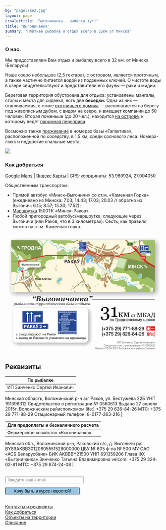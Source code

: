 ```yaml
---
bg: "pagelake2.jpg"
layout: page 
crawlertitle: "Выгоничанка - рыбалка тут!"
title: "Выгоничанка"
summary: "Платная рыбалка и отдых всего в 32км от Минска"
---
```


### О нас.

Мы предоставляем Вам отдых и рыбалку всего в 32 км. от Минска (Беларусь)!

Наше озеро небольшое (2,5 гектара), с островом, является проточным, а также частично питается водой из подземных ключей. О чистоте воды в озере свидетельствуют и представители его фауны — раки и мидии.

Береговая территория обустроена для отдыха: установлены мангалы, столы и места для сиденья, есть две **беседки.** Одна из них — отапливаемая, в стиле [охотничьего домика](https://www.instagram.com/p/BKsqO-Cgqw9/) — располагается на берегу под живописным дубом, с видом на озеро, и вмещает компании до 50 человек. Вторая поменьше (до 20 чел.), находится [на острове](https://www.instagram.com/p/BKofbIZA3y8/), к которому ведёт [паромная переправа](https://www.instagram.com/p/BKogGaDAKY8/). 

Возможно также [проживание](http://galakt.by/) в номерах базы «Галактика», расположенной по соседству, в 1,5 км, среди соснового леса. Номера-люкс и недорогие спальные места.


<p><img class="alwaysThinglink" style="max-width: 100%;" src="//cdn.thinglink.me/api/image/737097281739685888/1024/10/scaletowidth#tl-737097281739685888;1043138249'"><script async="" charset="utf-8" src="//cdn.thinglink.me/jse/embed.js"></script></p>

### Как добраться
[Google Maps](https://www.google.de/maps/place/Vygonichanka/@53.9599488,26.9980429,14z/data=!4m12!1m6!3m5!1s0x0000000000000000:0x8d177825c0207ae4!2sVygonichanka!8m2!3d53.9609209!4d27.0038795!3m4!1s0x0000000000000000:0x8d177825c0207ae4!8m2!3d53.9609209!4d27.0038795?hl=en) | [Яндекс.Карты](https://yandex.by/maps/?l=pmap&ll=27.032001%2C53.965287&rl=27.40813248%2C53.91160729~-0.00583649%2C-0.00060811~-0.01270294%2C-0.00162166~-0.02197266%2C-0.00243262~-0.00720978%2C0.00101361~-0.03089905%2C0.00810797~-0.01510620%2C0.00222941~-0.00995636%2C0.00060800~-0.01373291%2C-0.00162136~-0.02883911%2C-0.00364828~-0.00892639%2C-0.00121617~-0.01132965%2C0.00060809~-0.01338959%2C0.00202689~-0.04257202%2C0.00587743~-0.02059937%2C0.00405292~-0.02334595%2C0.00891503~-0.02128601%2C0.01235630~-0.01064301%2C0.01134025~-0.01785278%2C0.00627631~-0.00952721%2C0.00551629~0.00016377%2C0.00134960~0.00180998%2C-0.00010742~0.00034332%2C-0.00101208~-0.00377655%2C-0.00192302~-0.00562191%2C-0.00056934~-0.00079393%2C0.00031629~-0.00139475%2C-0.00130316~-0.00656605%2C0.00077177~-0.00326157%2C0.00016447~-0.00433445%2C-0.00044282~-0.00403404%2C0.00086033~-0.00326157%2C0.00065789~-0.00197411%2C0.00055667~-0.00283241%2C-0.00217610~-0.00197411%2C0.00040486~-0.00180244%2C0.00015182~-0.00532150%2C-0.00055669~-0.00861229%2C0.00042147~-0.00746727%2C-0.00005061~-0.00660896%2C-0.00075912~-0.01253128%2C-0.00151829~-0.00120163%2C-0.00012653~-0.00028911%2C-0.00140434~0.00021458%2C-0.00053143~0.00094414%2C-0.00015184~0.00111580%2C-0.00027837~0.00042915%2C-0.00078452~0.00004292%2C-0.00045553&z=14) | GPS-координаты: 53.960924, 27.004050

Общественным транспортом: 
- Прямой автобус «Минск–Выгоничи» со ст.м. «Каменная Горка» (ежедневно из Минска: 7.03; 14.43; 17.03; 20.03 // обратно из Выгонич: 6.15; 8.57; 15.30; 17.52);
- [Маршрутка](http://www.marshrutka.lpy.by/e/6126-raspisanie-minsk-rakov) 1500ТК «Минск–Раков»
- Любой пригородный автобус/маршрутка, следующие через Выгоничи (или Раков, что в 3 километрах). Сесть, как правило, можно на ст.м. Каменная горка.

![alt text](/images/path.png "Схема проезда")





## Реквизиты

| По рыбалке |      
|--------------------------|
|ИП Зинченко Сергей Иванович
Минская область, Воложинский р-н
а/г Раков, ул. Бестужева 22Б
УНП 191398312
Свидетельство о регистрации № 0560613
Выдано 27 апреля 2015г. Воложинским райисполкомом
life:) +375 29 626-84-26
MTC: +375 29 771-88-29
Стационарный телефон: 8-0177-263-216
 |

|Для предоплаты и безналичного расчета | 
|--------------------------|
|Фермерское хозяйство «Выгоничанка»
Минская обл., Воложинский р-н,
Раковский с/с, д. Выгоничи
р\с BY89AKBB30120605551526000000
ЦБУ № 605 ф-ла № 500 МУ ОАО «АСБ Беларусбанк»
БИК AKBBBY21500
УНП 691359206
Глава ФХ «Выгоничанка» Зинченко Татьяна Владимировна
velcom: +375 29 324-02-81
MTC: +375 29 874-24-08 |





<!--
<p>Мы предоставляем Вам&nbsp;<i>отдых</i>&nbsp;и&nbsp;<i>рыбалку</i>&nbsp;всего в 32 км. от&nbsp;<i>Минска</i>&nbsp;(Беларусь)!</p>
<table>
<tbody>
<tr>
<td>
<div id="mc_embed_signup" style="background-color: #cce2ee; border: 1px solid #72a7d2; padding-top: 10px; padding-left: 15px; text-align: left; width: 280px;"><form id="mc-embedded-subscribe-form" class="validate" action="//rybalkatut.us12.list-manage.com/subscribe/post?u=8df00ee46128c6aa56db79f3a&amp;id=5f97ada3ca" method="post" name="mc-embedded-subscribe-form" novalidate="" target="_blank">
<div id="mc_embed_signup_scroll">
<div class="mc-field-group" style="display: flex;"><!--	<label for="mce-EMAIL">Email Address </label> --><br><input id="mce-EMAIL" class="required email" style="width: 240px; padding-left: 8px;" name="EMAIL" type="email" value="" placeholder="Введите ваш e-mail"></div>
<div id="mce-responses" class="clear">
<div id="mce-error-response" class="response" style="display: none;">&nbsp;</div>
<div id="mce-success-response" class="response" style="display: none;">&nbsp;</div>
</div>
<p><!-- real people should not fill this in and expect good things - do not remove this or risk form bot signups--></p>
<div style="position: absolute; left: -5000px;" aria-hidden="true"><input tabindex="-1" name="b_8df00ee46128c6aa56db79f3a_5f97ada3ca" type="text" value=""></div>
<div class="clear"><input id="mc-embedded-subscribe" class="button" style="background-color: #98c5e3; width: 240px; font-size: 1em; cursor: pointer;" name="subscribe" type="submit" value="Хочу быть в курсе новостей!"></div>
</div>
</form></div>
</td>
<td><!-- add an iiiiiiiimage heeeeeeeeeeere --></td>
</tr>
</tbody>
</table>
<p><!-- Старая форма подписки feedburner



<form style="border:1px solid #72a7d2; padding:5px; text-align:left; width: 460px" action="http://feedburner.google.com/fb/a/mailverify" method="post" target="popupwindow" onsubmit="window.open('http://feedburner.google.com/fb/a/mailverify?uri=rybalkatut/zuro', 'popupwindow', 'scrollbars=yes,width=550, height=640');return true"> <input type="text" style="font-size: 1.1em; width:200px" placeholder=" Ваша электронная почта" name="email"/> &nbsp; <input type="hidden" value="rybalkatut/zuro" name="uri"/><input type="hidden" name="loc" value="ru_RU"/><input type="submit" style="background-color:#98c5e3; font-size: 0.98em; cursor: pointer" value="&nbsp;Хочу быть в курсе новостей!&nbsp;" /></form>


--></p>
<p><b><span style="color: green;">Содержание страницы:</span></b> <span style="color: green; font-size: 0.9em;">(нажмите, чтобы прокрутить к нужному блоку)</span></p>
<div style="margin-left: 20px; margin-top: -10px;"><!--<a href="#contacts">Наши контакты</a>--><br><a href="#requisites">Контакты и реквизиты</a><br><a href="#route">Как добраться</a><br><a href="#plan">Объекты на территории</a><br><a href="#textabout">Описание</a></div>
<p>&nbsp;</p>
<p><!--<b>


<div id="contacts" style="color: green;">Наши контакты:</div>


</b>
+375 (29) 771-88-29 (МТС)
+375 (29) 626-84-26 (Velcom)
(8-0177) 232-616 (городской)
Возможно <a href="http://rybalkatut.by/booking/">бронирование</a> мест!

E-mail: <a href="mailto:zois_52@mail.ru">zois_52@mail.ru</a>
Skype: <a href="skype:zois_family?call">zois_family</a>
--></p>
<p>&nbsp;</p>
<p>&nbsp;</p>
<div id="requisites" style="color: green;">Наши контакты и реквизиты:</div>
<p>&nbsp;</p>
<table border="1">
<thead>
<tr>
<td><span style="color: green;">По организации отдыха:</span></td>
<td><span style="color: green;">По рыбалке:</span></td>
</tr>
</thead>
<tbody>
<tr>
<td width="360px"><strong><span style="font-family: Georgia;">Фермерское хозяйство «Выгоничанка»</span></strong><br>Минская обл., Воложинский р-н,<br>Раковский с/с, д. Выгоничи<br>р\с BY89AKBB30120605551526000000<br>ЦБУ № 605 ф-ла № 500 МУ ОАО «АСБ Беларусбанк»<br>БИК AKBBBY21500<br>УНП 691359206<br><b>Глава ФХ <span style="font-family: Georgia;">«Выгоничанка»</span> Зинченко Татьяна Владимировна</b><br>velcom: +375 29 324-02-81<br>MTC: +375 29 874-24-08</td>
<td><strong><span style="font-family: Georgia;">ИП Зинченко Сергей Иванович</span></strong><br>Минская область, Воложинский р-н<br>а/г Раков, ул. Бестужева 22Б<br>УНП 191398312<br>Свидетельство о регистрации № 0560613<br>Выдано 27 апреля 2015г. Воложинским райисполкомом<br>life:) +375 29 626-84-26<br>MTC: +375 29 771-88-29<br>Стационарный телефон:&nbsp;8-0177-263-216</td>
</tr>
</tbody>
</table>
<p>&nbsp;</p>
<p><!--


<p style="text-align: left;"><b><span style="color: green;">Корпоративы:</span></b></p>


<b>По вопросам организации корпоративных мероприятий</b> обращаться по телефону:
<b>(+375 44) 7-105-106</b><i>— Светлана, менеджер компании развлечений «АКАДЕМИЯ ИГРЫ».</i>
&nbsp;
По предварительной договорённости возможны дополнительные услуги: лошади, тент, звук, кейтеринг и многое другое. Разработаны специальные развлекательные программы.

&nbsp;
бывший БОКОВОЙ ВИДЖЕТ:
(+375 44) 7-105-106 (Vel.)

<i>– Светлана, менеджер компании развлечений «АКАДЕМИЯ ИГРЫ»</i>


--></p>
<p>&nbsp;</p>
<div id="route" style="color: green;">Как добраться:</div>
<p>Мы на карте&nbsp;<a href="https://www.google.de/maps/place/%D0%92%D1%8B%D0%B3%D0%BE%D0%BD%D0%B8%D1%87%D0%B0%D0%BD%D0%BA%D0%B0/@53.9625746,27.0313452,14z/data=!4m2!3m1!1s0x0000000000000000:0x8d177825c0207ae4?hl=en" target="blank">Google Maps</a>;<br><b>Маршрут</b> на <a href="https://yandex.ru/maps/?ll=27.032001%2C53.965287&amp;z=14&amp;rl=27.40813248%2C53.91160729~-0.00583649%2C-0.00060811~-0.01270294%2C-0.00162166~-0.02197266%2C-0.00243262~-0.00720978%2C0.00101361~-0.03089905%2C0.00810797~-0.01510620%2C0.00222941~-0.00995636%2C0.00060800~-0.01373291%2C-0.00162136~-0.02883911%2C-0.00364828~-0.00892639%2C-0.00121617~-0.01132965%2C0.00060809~-0.01338959%2C0.00202689~-0.04257202%2C0.00587743~-0.02059937%2C0.00405292~-0.02334595%2C0.00891503~-0.02128601%2C0.01235630~-0.01064301%2C0.01134025~-0.01785278%2C0.00627631~-0.00952721%2C0.00551629~0.00016377%2C0.00134960~0.00180998%2C-0.00010742~0.00034332%2C-0.00101208~-0.00377655%2C-0.00192302~-0.00562191%2C-0.00056934~-0.00079393%2C0.00031629~-0.00139475%2C-0.00130316~-0.00656605%2C0.00077177~-0.00326157%2C0.00016447~-0.00433445%2C-0.00044282~-0.00403404%2C0.00086033~-0.00326157%2C0.00065789~-0.00197411%2C0.00055667~-0.00283241%2C-0.00217610~-0.00197411%2C0.00040486~-0.00180244%2C0.00015182~-0.00532150%2C-0.00055669~-0.00861229%2C0.00042147~-0.00746727%2C-0.00005061~-0.00660896%2C-0.00075912~-0.01253128%2C-0.00151829~-0.00120163%2C-0.00012653~-0.00028911%2C-0.00140434~0.00021458%2C-0.00053143~0.00094414%2C-0.00015184~0.00111580%2C-0.00027837~0.00042915%2C-0.00078452~0.00004292%2C-0.00045553&amp;l=pmap" target="_blank" rel="noopener">Яндекс.Карте</a>;<br>GPS-координаты: 53.960924, 27.004050</p>
<p><b>Общественным транспортом: </b><br>- Прямой автобус «Минск–Выгоничи» со ст.м. «Каменная Горка» (ежедневно <i>из Минска:</i> 7.03; 14.43; 17.03; 20.03 // обратно <i>из Выгонич:</i> 6.15; 8.57; 15.30; 17.52);<br>- <a href="http://www.marshrutka.lpy.by/e/245-minsk-rakov" target="_blank" rel="noopener">Расписание маршрутки 1500ТК</a> «Минск–Раков» с ул. Кирова (возле ж/д вокзала в Минске) до Ракова (на ст.м. «Каменная горка» прибывает через 15-20мин после отправления с ул.Кирова);<br>- Любой пригородный/междугородный автобус , следующий через <strong>Выгоничи </strong>(или Раков, что в 3 километрах). Советуем искать расписание в двух источниках: и на сайте <a href="http://www.minsktrans.by/ru/routes/prigorodnye-i-mezhdugorodnye-marshruty.html" target="_blank" rel="noopener">КУП «Минсктранс»</a>, и в <a href="http://ticketbus.by/" target="_blank" rel="noopener">системе продажи билетов</a>. Также можно уточинть в кассах и справочной «Минсктранса».</p>
<p><img class="alignnone size-full wp-image-6" src="/images/path.png" alt="Выгоничанка схема проезда на рыбалку" width="640" height="489"></p>
<p>&nbsp;</p>
<div id="plan" style="color: green;">Объекты на территории:</div>
<p>&nbsp;</p>
<p><img class="alwaysThinglink" style="max-width: 100%;" src="//cdn.thinglink.me/api/image/737097281739685888/1024/10/scaletowidth#tl-737097281739685888;1043138249'"><script async="" charset="utf-8" src="//cdn.thinglink.me/jse/embed.js"></script></p>
<p>&nbsp;</p>
<div id="textabout">
<p>Наша база отдыха располагается на озере на окраине д. <i>Выгоничи</i>, что в 3км от небезызвестного местечка <i>Раков</i>.</p>
<p>Озеро площадью 2,5га, примечательно наличием острова, дамбы, является проточным, также частично питается водой из подземных ключей. О чистоте воды в озере свидетельствуют и представители его фауны - раки и мидии.</p>
<p>Береговая территория обустроена для отдыха: установлены беседки с мангалами, а одна из них располагается на живописном острове, к которому подведён паром. Достроена и готова к принятию гостей <b>большая отапливаемая беседка-домик</b> – <a href="http://rybalkatut.by/booking/" target="blank">бронируйте</a> её на выходные и праздники! А также <a href="http://rybalkatut.by/gallery/arbors-and-facilities/vip-besedka-domik/" target="blank">смотрите её фото</a> в нашей галерее.</p>
<p>Возможно также проживание в номерах базы «<a title="Спортивно-оздоровительная база «Галактика»" href="http://galakt.by/" target="_blank" rel="noopener">Галактика</a>», расположенной в 1,5 км, среди соснового леса. Номера-люкс и недорогие спальные места.</p>
</div>
-->
